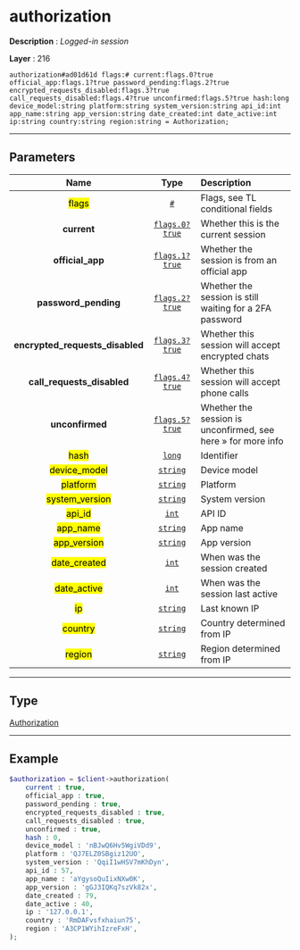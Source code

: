 # authorization

**Description** : *Logged\-in session*

**Layer** : 216

```tl
authorization#ad01d61d flags:# current:flags.0?true official_app:flags.1?true password_pending:flags.2?true encrypted_requests_disabled:flags.3?true call_requests_disabled:flags.4?true unconfirmed:flags.5?true hash:long device_model:string platform:string system_version:string api_id:int app_name:string app_version:string date_created:int date_active:int ip:string country:string region:string = Authorization;
```

---

## Parameters

| Name | Type | Description |
| :---: | :---: | :--- |
| <mark>flags</mark> | [`#`](type/#) | Flags, see TL conditional fields |
| **current** | [`flags.0?true`](type/true) | Whether this is the current session |
| **official_app** | [`flags.1?true`](type/true) | Whether the session is from an official app |
| **password_pending** | [`flags.2?true`](type/true) | Whether the session is still waiting for a 2FA password |
| **encrypted_requests_disabled** | [`flags.3?true`](type/true) | Whether this session will accept encrypted chats |
| **call_requests_disabled** | [`flags.4?true`](type/true) | Whether this session will accept phone calls |
| **unconfirmed** | [`flags.5?true`](type/true) | Whether the session is unconfirmed, see here » for more info |
| <mark>hash</mark> | [`long`](type/long) | Identifier |
| <mark>device_model</mark> | [`string`](type/string) | Device model |
| <mark>platform</mark> | [`string`](type/string) | Platform |
| <mark>system_version</mark> | [`string`](type/string) | System version |
| <mark>api_id</mark> | [`int`](type/int) | API ID |
| <mark>app_name</mark> | [`string`](type/string) | App name |
| <mark>app_version</mark> | [`string`](type/string) | App version |
| <mark>date_created</mark> | [`int`](type/int) | When was the session created |
| <mark>date_active</mark> | [`int`](type/int) | When was the session last active |
| <mark>ip</mark> | [`string`](type/string) | Last known IP |
| <mark>country</mark> | [`string`](type/string) | Country determined from IP |
| <mark>region</mark> | [`string`](type/string) | Region determined from IP |

---

## Type

[Authorization](type/Authorization)

---

## Example

```php
$authorization = $client->authorization(
	current : true,
	official_app : true,
	password_pending : true,
	encrypted_requests_disabled : true,
	call_requests_disabled : true,
	unconfirmed : true,
	hash : 0,
	device_model : 'nBJwQ6Hv5WgiVDd9',
	platform : 'QJ7ELZ0SBgiz12UO',
	system_version : 'QqiI1wHSV7mKhDyn',
	api_id : 57,
	app_name : 'aYgysoQuIixNXw0K',
	app_version : 'gGJ3IQKq7szVk82x',
	date_created : 79,
	date_active : 40,
	ip : '127.0.0.1',
	country : 'RmDAFvsfxhaiun75',
	region : 'A3CP1WYihIzreFxH',
);
```